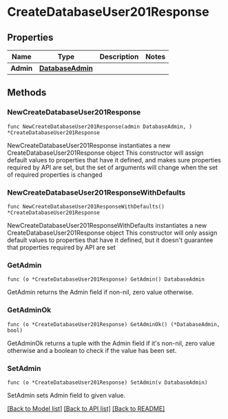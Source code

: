 # CreateDatabaseUser201Response

## Properties

Name | Type | Description | Notes
------------ | ------------- | ------------- | -------------
**Admin** | [**DatabaseAdmin**](DatabaseAdmin.md) |  | 

## Methods

### NewCreateDatabaseUser201Response

`func NewCreateDatabaseUser201Response(admin DatabaseAdmin, ) *CreateDatabaseUser201Response`

NewCreateDatabaseUser201Response instantiates a new CreateDatabaseUser201Response object
This constructor will assign default values to properties that have it defined,
and makes sure properties required by API are set, but the set of arguments
will change when the set of required properties is changed

### NewCreateDatabaseUser201ResponseWithDefaults

`func NewCreateDatabaseUser201ResponseWithDefaults() *CreateDatabaseUser201Response`

NewCreateDatabaseUser201ResponseWithDefaults instantiates a new CreateDatabaseUser201Response object
This constructor will only assign default values to properties that have it defined,
but it doesn't guarantee that properties required by API are set

### GetAdmin

`func (o *CreateDatabaseUser201Response) GetAdmin() DatabaseAdmin`

GetAdmin returns the Admin field if non-nil, zero value otherwise.

### GetAdminOk

`func (o *CreateDatabaseUser201Response) GetAdminOk() (*DatabaseAdmin, bool)`

GetAdminOk returns a tuple with the Admin field if it's non-nil, zero value otherwise
and a boolean to check if the value has been set.

### SetAdmin

`func (o *CreateDatabaseUser201Response) SetAdmin(v DatabaseAdmin)`

SetAdmin sets Admin field to given value.



[[Back to Model list]](../README.md#documentation-for-models) [[Back to API list]](../README.md#documentation-for-api-endpoints) [[Back to README]](../README.md)


